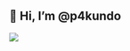 <h2 align="left">👋 Hi, I’m @p4kundo</h2>
<img src="https://img.shields.io/static/v1?message=tryhackme&logo=tryhackme&label=&color=0077B5&logoColor=white&labelColor=&style=for-the-badge" />
<!--- 👋 Hi, I’m @p4kundo
- 👀 I’m interested in ...
- 🌱 I’m currently learning ...
- 💞️ I’m looking to collaborate on ...
- 📫 How to reach me ...
- 😄 Pronouns: ...
- ⚡ Fun fact: ...
--->
<!---
p4kundo/p4kundo is a ✨ special ✨ repository because its `README.md` (this file) appears on your GitHub profile.
You can click the Preview link to take a look at your changes.
--->
